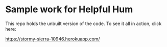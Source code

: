 # Sample work for Helpful Hum

This repo holds the unbuilt version of the code.  To see it all in action, click here:

https://stormy-sierra-10946.herokuapp.com/

